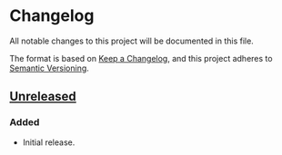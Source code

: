 # Changelog

All notable changes to this project will be documented in this file.

The format is based on [Keep a Changelog][1], and this project adheres to
[Semantic Versioning][2].

[1]: https://keepachangelog.com/en/1.1.0/
[2]: https://semver.org/spec/v2.0.0.html

<!-- next-header -->

## [Unreleased] <!-- release-date -->

### Added

- Initial release.

<!-- next-url -->

[Unreleased]: https://github.com/EarthmanMuons/spellout/compare/v0.1.0...HEAD
[0.1.0]: https://github.com/EarthmanMuons/spellout/commits/v0.1.0
